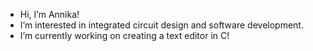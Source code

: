 - Hi, I’m Annika!
- I’m interested in integrated circuit design and software development.
- I’m currently working on creating a text editor in C!

